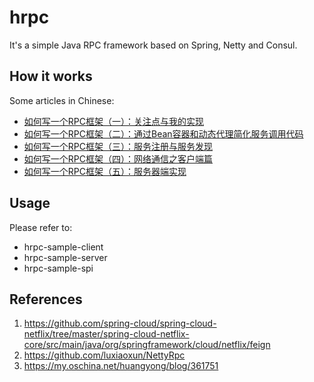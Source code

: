 # hrpc
It's a simple Java RPC framework based on Spring, Netty and Consul.

## How it works
Some articles in Chinese: 
- [如何写一个RPC框架（一）：关注点与我的实现](http://blog.csdn.net/u012422829/article/details/78375839)
- [如何写一个RPC框架（二）：通过Bean容器和动态代理简化服务调用代码](http://blog.csdn.net/u012422829/article/details/78378119)
- [如何写一个RPC框架（三）：服务注册与服务发现](http://blog.csdn.net/u012422829/article/details/78420091)
- [如何写一个RPC框架（四）：网络通信之客户端篇](http://blog.csdn.net/u012422829/article/details/78511778)
- [如何写一个RPC框架（五）：服务器端实现](http://blog.csdn.net/u012422829/article/details/78526165)

## Usage
Please refer to:
- hrpc-sample-client
- hrpc-sample-server
- hrpc-sample-spi

## References
1. https://github.com/spring-cloud/spring-cloud-netflix/tree/master/spring-cloud-netflix-core/src/main/java/org/springframework/cloud/netflix/feign
2. https://github.com/luxiaoxun/NettyRpc
3. https://my.oschina.net/huangyong/blog/361751